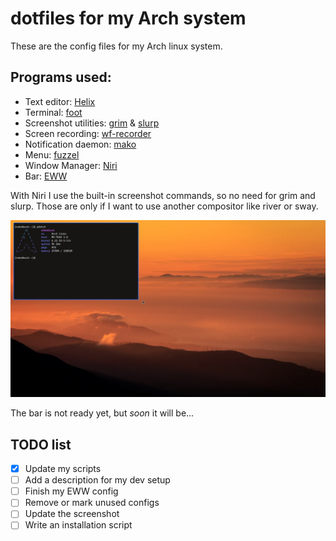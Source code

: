 # dotfiles for my Arch system  

These are the config files for my Arch linux system.  

## Programs used:  
- Text editor: [Helix](https://helix-editor.com)
- Terminal: [foot](https://codeberg.org/dnkl/foot)
- Screenshot utilities: [grim](https://wayland.emersion.fr/grim) & [slurp](https://wayland.emersion.fr/slurp)
- Screen recording: [wf-recorder](https://github.com/ammen99/wf-recorder)
- Notification daemon: [mako](https://wayland.emersion.fr/mako)
- Menu: [fuzzel](https://codeberg.org/dnkl/fuzzel)
- Window Manager: [Niri](https://github.com/YaLTeR/niri)
- Bar: [EWW](https://github.com/elkowar/eww)  

With Niri I use the built-in screenshot commands, so no need for grim and slurp. Those are only if I want to
use another compositor like river or sway.  

![Obligatory screenshot](image.webp)  

The bar is not ready yet, but *soon* it will be...  

## TODO list  
- [x] Update my scripts
- [ ] Add a description for my dev setup
- [ ] Finish my EWW config
- [ ] Remove or mark unused configs
- [ ] Update the screenshot
- [ ] Write an installation script  
